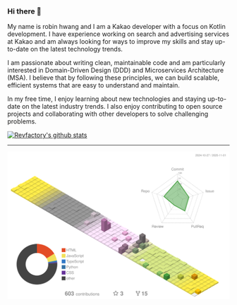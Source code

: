 ### Hi there 👋
My name is robin hwang and I am a Kakao developer with a focus on Kotlin development. I have experience working on search and advertising services at Kakao and am always looking for ways to improve my skills and stay up-to-date on the latest technology trends.

I am passionate about writing clean, maintainable code and am particularly interested in Domain-Driven Design (DDD) and Microservices Architecture (MSA). I believe that by following these principles, we can build scalable, efficient systems that are easy to understand and maintain.

In my free time, I enjoy learning about new technologies and staying up-to-date on the latest industry trends. I also enjoy contributing to open source projects and collaborating with other developers to solve challenging problems.

<!--
**revfactory/revfactory** is a ✨ _special_ ✨ repository because its `README.md` (this file) appears on your GitHub profile.

Here are some ideas to get you started:

- 🔭 I’m currently working on ...
- 🌱 I’m currently learning ...
- 👯 I’m looking to collaborate on ...
- 🤔 I’m looking for help with ...
- 💬 Ask me about ...
- 📫 How to reach me: ...
- 😄 Pronouns: ...
- ⚡ Fun fact: ...
-->

 [![Revfactory's github stats](https://github-readme-stats.vercel.app/api?username=revfactory)](https://github.com/anuraghazra/github-readme-stats)
 
 ---
 [![](profile-3d-contrib/profile-customize.svg)](https://github.com/revfactory/revfactory)

